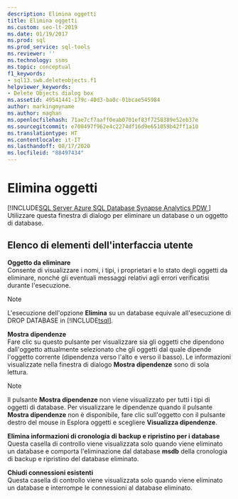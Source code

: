 ```yaml
---
description: Elimina oggetti
title: Elimina oggetti
ms.custom: seo-lt-2019
ms.date: 01/19/2017
ms.prod: sql
ms.prod_service: sql-tools
ms.reviewer: ''
ms.technology: ssms
ms.topic: conceptual
f1_keywords:
- sql13.swb.deleteobjects.f1
helpviewer_keywords:
- Delete Objects dialog box
ms.assetid: 49541441-179c-40d3-ba0c-01bcae545984
author: markingmyname
ms.author: maghan
ms.openlocfilehash: 71ae7cf7aaff0eab0701ef83f7258389e52eb37e
ms.sourcegitcommit: e700497f962e4c2274df16d9e651059b42ff1a10
ms.translationtype: HT
ms.contentlocale: it-IT
ms.lasthandoff: 08/17/2020
ms.locfileid: "88497434"
---
```

# <a name="delete-objects"></a>Elimina oggetti
[!INCLUDE[SQL Server Azure SQL Database Synapse Analytics PDW ](../../includes/applies-to-version/sql-asdb-asdbmi-asa-pdw.md)]
Utilizzare questa finestra di dialogo per eliminare un database o un oggetto di database.  
  
## <a name="ui-element-list"></a>Elenco di elementi dell'interfaccia utente  
**Oggetto da eliminare**  
Consente di visualizzare i nomi, i tipi, i proprietari e lo stato degli oggetti da eliminare, nonché gli eventuali messaggi relativi agli errori verificatisi durante l'esecuzione.  
  
> [!NOTE]  
> L'esecuzione dell'opzione **Elimina** su un database equivale all'esecuzione di DROP DATABASE in [!INCLUDE[tsql](../../includes/tsql-md.md)].  
  
**Mostra dipendenze**  
Fare clic su questo pulsante per visualizzare sia gli oggetti che dipendono dall'oggetto attualmente selezionato che gli oggetti dal quale dipende l'oggetto corrente (dipendenza verso l'alto e verso il basso). Le informazioni visualizzate nella finestra di dialogo **Mostra dipendenze** sono di sola lettura.  
  
> [!NOTE]  
> Il pulsante **Mostra dipendenze** non viene visualizzato per tutti i tipi di oggetti di database. Per visualizzare le dipendenze quando il pulsante **Mostra dipendenze** non è disponibile, fare clic sull'oggetto con il pulsante destro del mouse in Esplora oggetti e scegliere **Visualizza dipendenze**.  
  
**Elimina informazioni di cronologia di backup e ripristino per i database**  
Questa casella di controllo viene visualizzata solo quando viene eliminato un database e comporta l'eliminazione dal database **msdb** della cronologia di backup e ripristino del database eliminato.  
  
**Chiudi connessioni esistenti**  
Questa casella di controllo viene visualizzata solo quando viene eliminato un database e interrompe le connessioni al database eliminato.  
  
